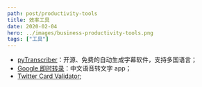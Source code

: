 ```yaml
---
path: post/productivity-tools
title: 效率工具
date: 2020-02-04
hero: ../images/business-productivity-tools.png
tags: ["工具"]
---
```


- [pyTranscriber](https://github.com/raryelcostasouza/pyTranscriber/)：开源、免费的自动生成字幕软件，支持多国语言；
- [Google 即时转录](https://play.google.com/store/apps/details?id=com.google.audio.hearing.visualization.accessibility.scribe&hl=zh_TW)：中文语音转文字 app；
- [Twitter Card Validator](https://cards-dev.twitter.com/validator);
